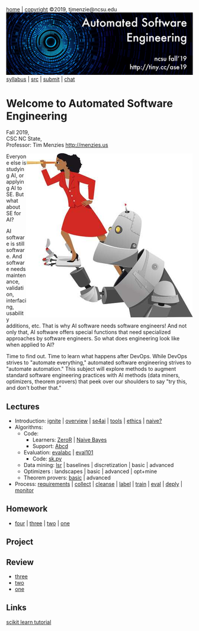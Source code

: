 <a name=top>&nbsp;<p> </a>
[home](http://tiny.cc/ase19#top) | 
[copyright](https://github.com/txt/ase19/blob/master/LICENSE.md#top) &copy;2019, tjmenzie&commat;ncsu.edu 
<br> [<img width=900 src="https://raw.githubusercontent.com/txt/ase19/master/etc/img/banner.png">](http://tiny.cc/ase19)<br> 
[syllabus](https://github.com/txt/ase19/blob/master/syllabus.md#top) | 
[src](http://menzies.us/fun) | 
[submit](http://tiny.cc/ase19give) | 
[chat](https://ase19.slack.com/) 


# Welcome to Automated Software Engineering

Fall 2019,   
CSC NC State,  
Professor: Tim Menzies <http://menzies.us>

<img align=right width=450 src="etc/img/girlbot.png">

Everyone else is studying AI, or applying AI to SE.
But what about SE for AI? 


AI software is still software. And software needs maintenance, validation, interfacing, usability additions, etc. That is why AI software needs software engineers!
And not only that, AI software offers special functions that need specialized approaches by software engineers. So what does engineering look like when applied to AI?

Time to find out.
Time to learn what happens after DevOps. 
While DevOps strives to "automate everything," automated software engineering strives to "automate automation." 
This subject will explore methods to augment standard software engineering practices with AI methods (data miners, optimizers, theorem provers) that peek over our shoulders to say "try this, and don't bother that."  
 

## Lectures

- Introduction:  [ignite](docs/ignite.md#top) | 
  [overview](docs/overview.md#top) | 
  [se4ai](docs/se4ai.md#top) |
  [tools](docs/tools.md#top) |
  [ethics](docs/ethics.md#top) |
  [naive?](docs/ethics.md#top)
- Algorithms:
    - Code: 
       - Learners: [ZeroR](http://menzies.us/fun/zeror) |  [Naive Bayes](http://menzies.us/fun/nb)
       - Support: [Abcd](http://menzies.us/fun/abcd) 
    - Evaluation:
       [evalabc](docs/evalabc.md#top) |
       [eval101](docs/eval101.md#top)
       - Code: [sk.py](https://gist.github.com/timm/41b3a8790c1adce26d63c5874fbea393)
    - Data mining: [lsr](docs/lsr.md#top) | baselines | discretization | basic | advanced
    - Optimizers : landscapes | basic | advanced | opt+mine
    - Theorem provers: [basic](docs/provers.md#top) | advanced
- Process: [requirements](docs/requirements.md#top) | 
  [collect](docs/collect.md#top) | 
  [cleanse](docs/cleanse.md#top) | 
  [label](docs/label.md#top) | 
  [train](docs/train.md#top) | 
  [eval](docs/eval.md#top) |
  [deply](docs/deply.md#top) |
  [monitor](docs/monitor.md#top)

## Homework 

-  [four](docs/hw4.md#top) |
   [three](docs/hw3.md#top) |
   [two](docs/hw2.md#top) |
   [one](docs/hw1.md#top) 

## Project

## Review

-  [three](docs/review3.md#top) 
-  [two](docs/review2.md#top) 
-  [one](docs/review1.md#top) 

## Links

[scikit learn tutorial](https://github.com/rshu/Tutorials_ASEFall19/tree/master/sklearn) 
